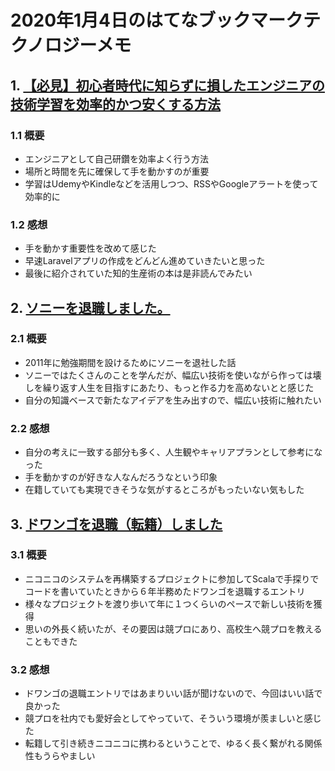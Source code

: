 # 2020年1月4日のはてなブックマークテクノロジーメモ

## 1. [【必見】初心者時代に知らずに損したエンジニアの技術学習を効率的かつ安くする方法](https://www.virtual-surfer.com/entry/engineer-effective-learning)

### 1.1 概要

- エンジニアとして自己研鑽を効率よく行う方法
- 場所と時間を先に確保して手を動かすのが重要
- 学習はUdemyやKindleなどを活用しつつ、RSSやGoogleアラートを使って効率的に

### 1.2 感想

- 手を動かす重要性を改めて感じた
- 早速Laravelアプリの作成をどんどん進めていきたいと思った
- 最後に紹介されていた知的生産術の本は是非読んでみたい

## 2. [ソニーを退職しました。](http://tech.fuqinho.net/?p=191)

### 2.1 概要

- 2011年に勉強期間を設けるためにソニーを退社した話
- ソニーではたくさんのことを学んだが、幅広い技術を使いながら作っては壊しを繰り返す人生を目指すにあたり、もっと作る力を高めないとと感じた
- 自分の知識ベースで新たなアイデアを生み出すので、幅広い技術に触れたい

### 2.2 感想

- 自分の考えに一致する部分も多く、人生観やキャリアプランとして参考になった
- 手を動かすのが好きな人なんだろうなという印象
- 在籍していても実現できそうな気がするところがもったいない気もした

## 3. [ドワンゴを退職（転籍）しました](https://tayama-2.hatenadiary.org/entry/2020/01/04/001618)

### 3.1 概要

- ニコニコのシステムを再構築するプロジェクトに参加してScalaで手探りでコードを書いていたときから６年半務めたドワンゴを退職するエントリ
- 様々なプロジェクトを渡り歩いて年に１つくらいのペースで新しい技術を獲得
- 思いの外長く続いたが、その要因は競プロにあり、高校生へ競プロを教えることもできた

### 3.2 感想

- ドワンゴの退職エントリではあまりいい話が聞けないので、今回はいい話で良かった
- 競プロを社内でも愛好会としてやっていて、そういう環境が羨ましいと感じた
- 転籍して引き続きニコニコに携わるということで、ゆるく長く繋がれる関係性もうらやましい

